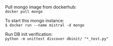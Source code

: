 Pull mongo image from dockerhub:   
``docker pull mongo``

To start this mongo instance:   
``$ docker run --name mistral -d mongo``

Run DB init verification:   
``python -m unittest discover dbinit/ "*_test.py"``   